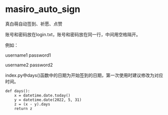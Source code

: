 # masiro_auto_sign

真白萌自动签到、祈愿、点赞

账号和密码放在login.txt，账号和密码放在同一行，中间用空格隔开。

例如：

username1    password1

username2    password2


index.py中days()函数中的日期为开始签到的日期，第一次使用时建议修改为对应时间。

    def days():
        x = datetime.date.today()
        y = datetime.date(2022, 5, 31)
        z = (x - y).days
        return z
